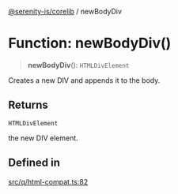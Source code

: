 [@serenity-is/corelib](../README.md) / newBodyDiv

# Function: newBodyDiv()

> **newBodyDiv**(): `HTMLDivElement`

Creates a new DIV and appends it to the body.

## Returns

`HTMLDivElement`

the new DIV element.

## Defined in

[src/q/html-compat.ts:82](https://github.com/serenity-is/serenity/blob/master/packages/corelib/src/q/html-compat.ts#L82)
